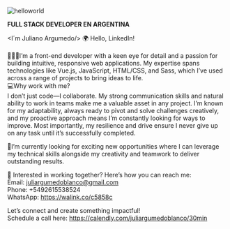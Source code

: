 

![helloworld](https://user-images.githubusercontent.com/99204088/184940610-9c51553a-7c31-4da1-89fe-8ab0e24f26ef.jpeg)
      
      
**FULL STACK DEVELOPER EN ARGENTINA**

<I´m Juliano Argumedo/>
🌍 Hello, LinkedIn!<br/>
<br/>
🙋🏻‍♂️I’m a front-end developer with a keen eye for detail and a passion for building intuitive, responsive web applications. My expertise spans technologies like Vue.js, JavaScript, HTML/CSS, and Sass, which I’ve used across a range of projects to bring ideas to life.
<br/>
💻Why work with me? <br/>
I don’t just code—I collaborate. My strong communication skills and natural ability to work in teams make me a valuable asset in any project. I’m known for my adaptability, always ready to pivot and solve challenges creatively, and my proactive approach means I’m constantly looking for ways to improve. Most importantly, my resilience and drive ensure I never give up on any task until it’s successfully completed.

👀I’m currently looking for exciting new opportunities where I can leverage my technical skills alongside my creativity and teamwork to deliver outstanding results.

📩 Interested in working together? 
Here’s how you can reach me: <br/>
Email: juliargumedoblanco@gmail.com <br/>
Phone: +5492615538524 <br/>
WhatsApp: https://walink.co/c5858c<br/>

Let’s connect and create something impactful! <br/>
Schedule a call here: https://calendly.com/juliargumedoblanco/30min
